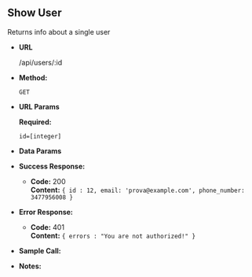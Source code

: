 **Show User**
----
  Returns info about a single user
* **URL**

  /api/users/:id

* **Method:**

  `GET` 
  
*  **URL Params**
    
   **Required:**
 
   `id=[integer]`


* **Data Params**

  
* **Success Response:**
  
  * **Code:** 200 <br />
    **Content:** `{ id : 12, email: 'prova@example.com', phone_number: 3477956008 }`
 
* **Error Response:**

  * **Code:** 401 <br />
    **Content:** `{ errors : "You are not authorized!" }`


* **Sample Call:**

* **Notes:**
